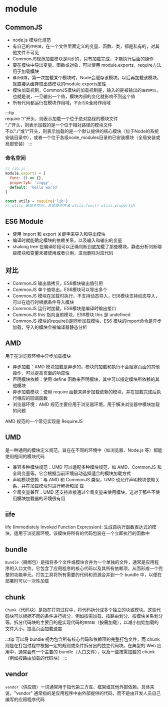# module

## CommonJS
* node.js 模块化规范
* 有自己的`作用域`，在一个文件里面定义的变量、函数、类，都是私有的，对其他文件不可见
* CommonJS规范加载模块是`同步`的，只有加载完成，才能执行后面的操作
* 要在模块中导出变量、函数或对象，可以使用 module.exports，require方法用于加载模块
* `模块缓存`，第一次加载某个模块时，Node会缓存该模块。以后再加载该模块，就直接从缓存取出该模块的module.exports属性
* 模块加载机制，CommonJS模块的加载机制是，输入的是被输出的`值的拷贝`。也就是说，一旦输出一个值，模块内部的变化就影响不到这个值
* 所有代码都运行在模块作用域，`不会污染`全局作用域

:::tip  
require “/”开头，则表示加载一个位于绝对路径的模块文件  
“./”开头，则表示加载的是一个位于相对路径的模块文件  
不以“./“或”/“开头，则表示加载的是一个默认提供的核心模块（位于Node的系统安装目录中），或者一个位于各级node_modules目录的已安装模块（全局安装或局部安装）
:::

### 命名空间
```js
// lib.js
module.exports = {
  func: () => {},
  propertyA: 'ziggy',
  default: 'hello world'
}

const utils = require('lib')
// utils 是命名空间，具体使用方法 utils.func() utils.propertyA
```

## ES6 Module

* 使用 import 和 export 关键字来导入和导出模块
* 编译时就能确定模块的依赖关系，以及输入和输出的变量
* shaking tree 在编译阶段可以正确判断到底加载了那些模块，静态分析判断哪些模块和变量未被使用或者引用，进而删除对应代码

## 对比
* CommonJS 输出值拷贝，ES6模块输出值引用
* CommonJS 单个值导出，ES6模块可以导出多个
* CommonJS 模块在加载时执行，不支持动态导入，ES6模块支持动态导入，可以在运行时根据条件导入模块
* CommonJS 运行时加载，ES6模块是编译时输出接口
* CommonJS this 指向当前模块，ES6模块 this 是 undefined
* CommonJS 模块的require()是同步加载模块，ES6 模块的import命令是异步加载，导入的模块会被编译器静态分析

## AMD
用于在浏览器环境中异步加载模块
* 异步加载：AMD 模块加载是异步的，模块的加载和执行不会阻塞页面的其他操作，可以提高页面的响应性
* 声明模块依赖：使用 define 函数来声明模块，其中可以指定模块所依赖的其他模块
* 异步加载模块：使用 require 函数来异步加载依赖的模块，并在加载完成后执行相应的回调函数
* 浏览器环境：AMD 规范主要应用于浏览器环境，用于解决浏览器中模块加载的问题

AMD 规范的一个常见实现是 RequireJS

## UMD
是一种通用的模块定义规范，旨在在不同的环境中（如浏览器、Node.js 等）都能使用相同的模块代码
* 兼容多种模块规范：UMD 可以适配多种模块规范，如 AMD、CommonJS 和全局变量等。它会根据当前环境自动选择适合的模块加载方式
* 声明模块依赖：与 AMD 和 CommonJS 类似，UMD 也允许声明模块依赖关系，并在加载模块时进行解析和加 载
* 全局变量兼容：UMD 还支持直接通过全局变量来使用模块，这对于那些不使用模块加载器的环境很有用


## iife 
iife (Immediately Invoked Function Expression): 生成自执行函数表达式的模块，适用于浏览器环境。该模块将所有的代码包装在一个立即执行的函数中


## bundle

`Bundle`（捆绑包）是指将多个文件或模块合并为一个单独的文件，通常是应用程序的入口文件。它包含了应用程序的核心代码以及其所有依赖项，从而形成一个完整的功能单元。打包工具将所有需要的代码和资源合并到一个 bundle 中，以便在部署时可以一次性加载

## chunk
`Chunk`（代码块）是指在打包过程中，将代码拆分成多个独立的块或模块。这些代码块可以根据不同的条件进行拆分，例如按需加载、按路由划分、按模块关系划分等。拆分代码块的主要目的是实现代码的`懒加载`（按需加载），以减小初始加载的文件大小，提高页面加载速度

:::tip
可以将 bundle 视为包含所有核心代码和依赖项的完整打包文件，而 chunk 则是在打包过程中根据一定的规则或条件拆分出的独立代码块。在典型的 Web 应用中，通常会有一个主要的 bundle（入口文件），以及一些按需加载的 chunk（例如按路由加载的代码块）
:::

## vendor
`vendor`（供应商）一词通常用于指代第三方库、框架或其他外部依赖。具体来说，"vendor" 通常指的是应用程序中由外部提供的代码，而不是由开发人员自己编写的应用程序代码